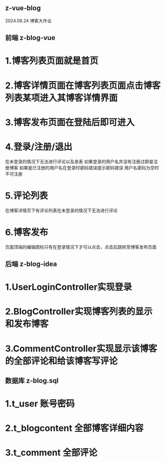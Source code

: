 ## z-vue-blog
2024.06.24 博客大作业

## 前端 z-blog-vue
# 1.博客列表页面就是首页
# 2.博客详情页面在博客列表页面点击博客列表某项进入其博客详情界面
# 3.博客发布页面在登陆后即可进入
# 4.登录/注册/退出
  在未登录的情况下无法进行评论以及发表 
  如果登录的用户名并没有注册过即是注册博客
  如果是已注册的用户名在登录时密码错误提示密码错误
  用户名密码为空时不可注册
# 5.评论列表
  在博客详情页下有评论列表在未登录的情况下无法进行评论
# 6.博客发布
  页面顶端的编辑图标只有在登录情况下才可以点击，点击后跳转至博客发布页面
## 后端 z-blog-idea
# 1.UserLoginController实现登录
# 2.BlogController实现博客列表的显示和发布博客
# 3.CommentController实现显示该博客的全部评论和给该博客写评论
## 数据库 z-blog.sql
# 1.t_user 账号密码
# 2.t_blogcontent 全部博客详细内容
# 3.t_comment 全部评论
  
    
